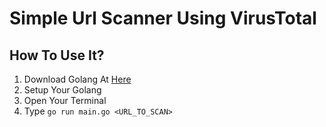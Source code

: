 # Simple Url Scanner Using VirusTotal

## How To Use It?
1. Download Golang At [Here](https://golang.org//)
2. Setup Your Golang
3. Open Your Terminal
4. Type `go run main.go <URL_TO_SCAN>`
